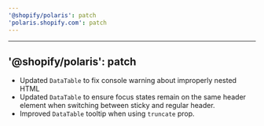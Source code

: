 ```yaml
---
'@shopify/polaris': patch
'polaris.shopify.com': patch
---
```


---

## '@shopify/polaris': patch

- Updated `DataTable` to fix console warning about improperly nested HTML
- Updated `DataTable` to ensure focus states remain on the same header element when switching between sticky and regular header.
- Improved `DataTable` tooltip when using `truncate` prop.
